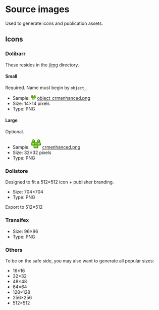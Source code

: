 Source images
=============

Used to generate icons and publication assets.

Icons
-----

### Dolibarr

These resides in the [/img](../../img) directory.

#### Small

Required.
Name must begin by ```object_```.

- Sample:  ![object_crmenhanced.png](../../img/object_crmenhanced.png) [object_crmenhanced.png](../../img/object_crmenhanced.png)
- Size: 14×14 pixels
- Type: PNG

#### Large

Optional.

- Sample: ![crmenhanced.png](../../img/crmenhanced.png) [crmenhanced.png](../../img/crmenhanced.png)
- Size: 32×32 pixels
- Type: PNG

### Dolistore

Designed to fit a 512×512 icon + publisher branding.

- Size: 704×704
- Type: PNG

Export to 512×512

### Transifex

- Size: 96×96
- Type: PNG

### Others

To be on the safe side, you may also want to generate all popular sizes:
- 16×16
- 32×32
- 48×48
- 64×64
- 128×128
- 256×256
- 512×512
